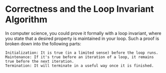 # Correctness and the Loop Invariant Algorithm
In computer science, you could prove it formally with a loop invariant, where you state that a desired property is maintained in your loop. Such a proof is broken down into the following parts:

    Initialization: It is true (in a limited sense) before the loop runs.
    Maintenance: If it's true before an iteration of a loop, it remains true before the next iteration.
    Termination: It will terminate in a useful way once it is finished.
